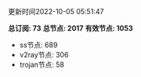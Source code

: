 更新时间2022-10-05 05:51:47

**总订阅: 73**
**总节点: 2017**
**有效节点: 1053**
- ss节点: 689
- v2ray节点: 306
- trojan节点: 58
